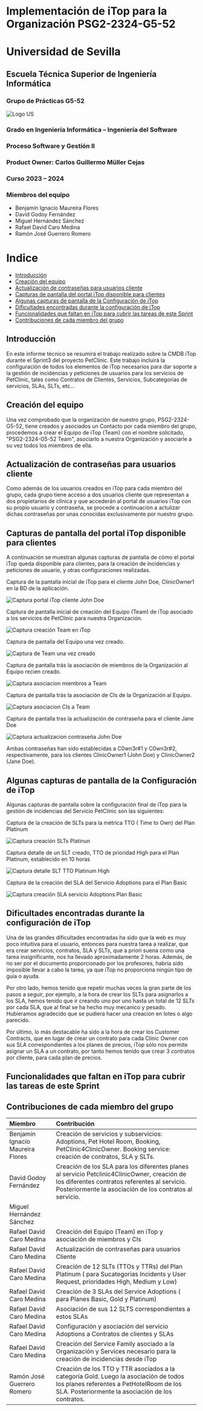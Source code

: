 # Implementación de iTop para la Organización PSG2-2324-G5-52

# Universidad de Sevilla   

## Escuela Técnica Superior de Ingeniería Informática

### **Grupo de Prácticas G5-52**
  
  ![Logo US](../static/Logo_US.png)

### Grado en Ingeniería Informática – Ingeniería del Software 

### Proceso Software y Gestión II
### Product Owner: Carlos Guillermo Müller Cejas
### Curso 2023 – 2024

### Miembros del equipo
- Benjamín Ignacio Maureira Flores
- David Godoy Fernández
- Miguel Hernández Sánchez
- Rafael David Caro Medina
- Ramón José Guerrero Romero


# Indice
 - [Introducción](#introducción)
 - [Creación del equipo](#creación-del-equipo)
 - [Actualización de contraseñas para usuarios cliente](#actualización-de-contraseñas-para-usuarios-cliente)
 - [Capturas de pantalla del portal iTop disponible para clientes](#capturas-de-pantalla-del-portal-itop-disponible-para-clientes)
 - [Algunas capturas de pantalla de la Configuración de iTop](#algunas-capturas-de-pantalla-de-la-configuración-de-itop)
 - [Dificultades encontradas durante la configuración de iTop](#dificultades-encontradas-durante-la-configuración-de-itop)
 - [Funcionalidades que faltan en iTop para cubrir las tareas de este Sprint](#funcionalidades-que-faltan-en-itop-para-cubrir-las-tareas-de-este-sprint)
 - [Contribuciones de cada miembro del grupo](#contribuciones-de-cada-miembro-del-grupo)

## Introducción

En este informe técnico se resumirá el trabajo realizado sobre la CMDB iTop durante el Sprint3 del proyecto PetClinic. Este trabajo incluirá la configuración de todos los elementos de iTop necesarios para dar soporte a la gestión de incidencias y peticiones de usuarios para los servicios de PetClinic, tales como Contratos de Clientes, Servicios, Subcategorías de servicios, SLAs, SLTs, etc... 

## Creación del equipo

Una vez comprobado que la organización de nuestro grupo, PSG2-2324-G5-52, tiene creados y asociados un Contacto por cada miembro del grupo, procedemos a crear el Equipo de iTop (Team) con el nombre solicitado, "PSG2-2324-G5-52 Team", asociarlo a nuestra Organización y asociarle a su vez todos los miembros de ella.

## Actualización de contraseñas para usuarios cliente

Como además de los usuarios creados en iTop para cada miembro del grupo, cada grupo tiene acceso a dos usuarios cliente que representan a dos propietarios de clínica y que accederán al portal de usuarios iTop con su propio usuario y contraseña, se procede a continuación a actulizar dichas contraseñas por unas conocidas exclusivamente por nuestro grupo.

## Capturas de pantalla del portal iTop disponible para clientes

A continuación se muestran algunas capturas de pantalla de cómo el portal iTop queda disponible para clientes, para la creación de incidencias y peticiones de usuario, y otras configuraciones realizadas.

Captura de la pantalla inicial de iTop para el cliente John Doe, ClinicOwner1 en la BD de la aplicación.

![Captura portal iTop cliente John Doe](../static/sprint3/Captura_portal_iTop_disponible_para_ClinicOwner1_antes_de_asignar_contrato.png)

Captura de pantalla inicial de creación del Equipo (Team) de iTop asociado a los servicios de PetClinic para nuestra Organización.

![Captura creación Team en iTop](../static/sprint3/Creacion_de_nuevo_Team_para_la_Organizacion.png)

Captura de pantalla del Equipo una vez creado.

![Captura de Team una vez creado](../static/sprint3/Creado_nuevo_Team_para_la%20Organizacion.png)

Captura de pantalla trás la asociación de miembros de la Organización al Equipo recien creado.

![Captura asociacion miembros a Team](../static/sprint3/Adicion_de%20miembros_al_equipo.png)

Captura de pantalla trás la asociación de CIs de la Organización al Equipo.

![Captura asociacion CIs a Team](../static/sprint3/CIs_de_la_Organizacion_asociados_al_Equipo.png)

Captura de pantalla tras la actualización de contraseña para el cliente Jane Doe

![Captura actualizacion contraseña John Doe](../static/sprint3/Actualizadas_password_para%20ClinicOwners_%20en_iTop.png)

Ambas contraseñas han sido establecidas a C0wn3r#1 y C0wn3r#2, respectivamente, para los clientes ClinicOwner1 (John Doe) y ClinicOwner2 (Jane Doe).

## Algunas capturas de pantalla de la Configuración de iTop

Algunas capturas de pantalla sobre la configuración final de iTop para la gestión de incidencias del Servicio PetClinic son las siguientes:

Captura de la creación de SLTs para la métrica TTO ( Time to Own) del Plan Platinum

![Captura creación SLTs Platinun](../static/sprint3/Captura_SLTs_TTO_Platinum.png)

Captura detalle de un SLT creado, TTO de prioridad High para el Plan Platinum, establecido en 10 horas

![Captura detalle SLT TTO Platinum High](../static/sprint3/Captura_TTO_Platinum_High.png)

Captura de la creación del SLA del Servicio Adoptions para el Plan Basic

![Captura creación SLA servicio Adoptions Plan Basic](../static/sprint3/Captura_SLA_Adoption_Service-BASIC.png)


## Dificultades encontradas durante la configuración de iTop

Una de las grandes dificultades encontradas ha sido que la web es muy poco intuitiva para el usuario, entonces para nuestra tarea a realizar, que era crear servicios, contratos, SLA y SLTs, que a priori suena como una tarea insignificante, nos ha llevado aproximadamente 2 horas. Además, de no ser por el documento proporcionado por los profesores, habría sido imposible llevar a cabo la tarea, ya que iTop no proporciona ningún tipo de guía o ayuda.

Por otro lado, hemos tenido que repetir muchas veces la gran parte de los pasos a seguir, por ejemplo, a la hora de crear los SLTs para asignarlos a los SLA, hemos tenido que ir creando uno por uno hasta un total de 12 SLTs por cada SLA, que al final se ha hecho muy mecanico y pesado. Hubieramos agradecido que se pudiera hacer una creacion en lotes o algo parecido.

Por último, lo más destacable ha sido a la hora de crear los Customer Contracts, que en lugar de crear un contrato para cada Clinic Owner con sus SLA correspondientes a los planes de precios, iTop sólo nos permite asignar un SLA a un contrato, por tanto hemos tenido que crear 3 contratos por cliente, para cada plan de precios.

## Funcionalidades que faltan en iTop para cubrir las tareas de este Sprint

## Contribuciones de cada miembro del grupo

| Miembro                          | Contribución                                                           |
| :------------                    | :-----------                                                           |
| Benjamín Ignacio Maureira Flores | Creación de servicios y subservicios: Adoptions, Pet Hotel Room, Booking, PetClinic4ClinicOwner. Booking service: creación de contratos, SLA y SLTs. |
| David Godoy Fernández            |Creación de los SLA para los diferentes planes al servicio Petclinic4ClinicOwner, creación de los diferentes contratos referentes al servicio. Posteriormente la  asociación de los contratos al servicio.            |  
| Miguel Hernández Sánchez         |                                                                        |
| Rafael David Caro Medina         | Creación del Equipo (Team) en iTop y asociación de miembros y CIs      |
| Rafael David Caro Medina         | Actualización de contraseñas para usuarios Cliente                     |
| Rafael David Caro Medina         | Creación de 12 SLTs (TTOs y TTRs) del Plan Platinum ( para Sucategorias Incidents y User Request, prioridades High, Medium y Low)                                                                             |
| Rafael David Caro Medina         | Creación de 3 SLAs del Service Adoptions ( para Planes Basic, Gold y Platinum) |
| Rafael David Caro Medina         | Asociación de sus 12 SLTS correspondientes a estos SLAs                     |
| Rafael David Caro Medina         | Configuración y asociación del servicio Adoptions a Contratos de clientes y SLAs   |
| Rafael David Caro Medina         | Creación del Service Family asociado a la Organización y Services necesario para la creación de incidencias desde iTop                     |
| Ramón José Guerrero Romero       | Creación de los TTO y TTR asociados a la categoría Gold. Luego la asociación de todos los planes referentes a PetHotelRoom de los SLA. Posteriormente la asociación de los contratos.|

